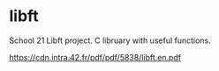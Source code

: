 # libft

School 21 Libft project. C libruary with useful functions.

https://cdn.intra.42.fr/pdf/pdf/5838/libft.en.pdf

